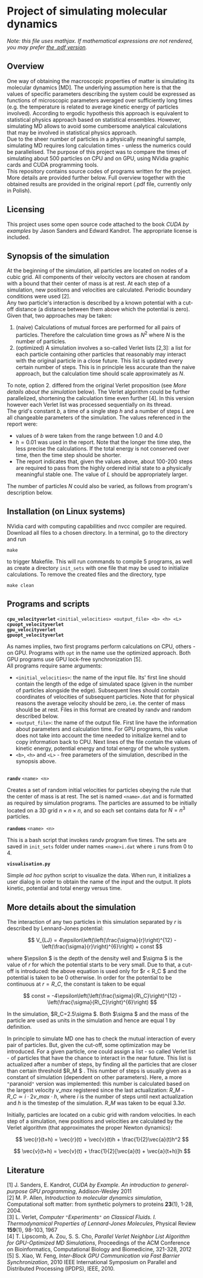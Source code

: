 # Project of simulating molecular dynamics

*Note: this file uses mathjax. If mathematical expressions are not rendered, you may prefer [the .pdf version](readme.pdf).*

## Overview

One way of obtaining the macroscopic properties of matter is simulating its molecular dynamics [MD]. The underlying assumption here is that the values of specific parameters describing the system could be expressed as functions of microscopic parameters averaged over sufficiently long times (e.g. the temperature is related to average kinetic energy of particles involved). According to ergodic hypothesis this approach is equivalent to statistical physics approach based on statistical ensembles. However, simulating MD allows to avoid some cumbersome analytical calculations that may be involved in statistical physics approach.  
Due to the sheer number of particles in a physically meaningful sample, simulating MD requires long calculation times - unless the numerics could be parallelised. The purpose of this project was to compare the times of simulating about 500 particles on CPU and on GPU, using NVidia graphic cards and CUDA programming tools.  
This repository contains source codes of programs written for the project. More details are provided further below. Full overview together with the obtained results are provided in the original report (.pdf file, currently only in Polish).

## Licensing

This project uses some open source code attached to the book *CUDA by examples* by Jason Sanders and Edward Kandrot. The appropriate license is included.

## Synopsis of the simulation

At the beginning of the simulation, all particles are located on nodes of a cubic grid. All components of their velocity vectors are chosen at random with a bound that their center of mass is at rest. At each step of a simulation, new positions and velocities are calculated. Periodic boundary conditions were used [2].  
Any two particle's interaction is described by a known potential with a cut-off distance (a distance between them above which the potential is zero). Given that, two approaches may be taken:

1. (naive) Calculations of mutual forces are performed for all pairs of particles. Therefore the calculation time grows as $N^2$ where $N$ is the number of particles.
2. (optimized) A simulation involves a so-called Verlet lists [2,3]: a list for each particle containing other particles that reasonably may interact with the original particle in a close future. This list is updated every certain number of steps. This is in principle less accurate than the naive approach, but the calculation time should scale approximately as $N$.

To note, option 2. differed from the original Verlet proposition (see *More details about the simulation* below). The Verlet algorithm could be further parallelized, shortening the calculation time even further [4]. In this version however each Verlet list was processed sequentially on its thread.  
The grid's constant $b$, a time of a single step $h$ and a number of steps $L$ are all changeable parameters of the simulation. The values referenced in the report were:  

* values of $b$ were taken from the range between 1.0 and 4.0
* $h=0.01$ was used in the report. Note that the longer the time step, the less precise the calculations. If the total energy is not conserved over time, then the time step should be shorter.
* The report indicates that, given the values above, about 100-200 steps are required to pass from the highly ordered initial state to a physically meaningful stable one. The value of $L$ should be appropriately larger.

The number of particles $N$ could also be varied, as follows from program's description below.

## Installation (on Linux systems)

NVidia card with computing capabilities and nvcc compiler are required. Download all files to a chosen directory. In a terminal, go to the directory and run  

`make`

to trigger Makefile. This will run commands to compile 5 programs, as well as create a directory `init_sets` with one file that may be used to initialize calculations. To remove the created files and the directory, type

`make clean`

## Programs and scripts

**`cpu_velocityverlet`** `<initial_velocities> <output_file> <b> <h> <L>`  
**`cpuopt_velocityverlet`**  
**`gpu_velocityverlet`**  
**`gpuopt_velocityverlet`**  
` `  
As names implies, two first programs perform calculations on CPU, others - on GPU. Programs with `opt` in the name use the optimized approach. Both GPU programs use GPU lock-free synchronization [5].  
All programs require same arguments:

- `<initial_velocities>`: the name of the input file. Its' first line should contain the length of the edge of simulated space (given in the number of particles alongside the edge). Subsequent lines should contain coordinates of velocities of subsequent particles. Note that for physical reasons the average velocity should be zero, i.e. the center of mass should be at rest. Files in this format are created by randv and random described below.
- `<output_file>`: the name of the output file. First line have the information about parameters and calculation time. For GPU programs, this value does not take into account the time needed to initialize kernel and to copy information back to CPU. Next lines of the file contain the values of kinetic energy, potential energy and total energy of the whole system.
- `<b>`, `<h>` and `<L>` - free parameters of the simulation, described in the synopsis above.  

` `  
**`randv`** `<name> <n>`  
` `  
Creates a set of random initial velocities for particles obeying the rule that the center of mass is at rest. The set is named `<name>.dat` and is formatted as required by simulation programs. The particles are assumed to be initially located on a 3D grid $n \times n \times n$, and so each set contains data for $N=n^3$ particles.  
` `  
**`randoms`** `<name> <n>`  
` `  
This is a bash script that invokes randv program five times. The sets are saved in `init_sets` folder under names `<name>i.dat` where `i` runs from 0 to 4.  
` `  
**`visualisation.py`**  
` `  
Simple *ad hoc* python script to visualize the data. When run, it initializes a user dialog in order to obtain the name of the input and the output. It plots kinetic, potential and total energy versus time.

## More details about the simulation

The interaction of any two particles in this simulation separated by $r$ is described by Lennard-Jones potential:

$$
V_{LJ} = 4\epsilon\left(\left(\frac{\sigma}{r}\right)^{12} - \left(\frac{\sigma}{r}\right)^{6}\right) + const
$$

where $\epsilon $ is the depth of the density well and $\sigma $ is the value of $r$ for which the potential starts to be very small. Due to that, a cut-off is introduced: the above equation is used only for $r < R\_C $ and the potential is taken to be 0 otherwise. In order for the potential to be continuous at $r=R\_C$, the constant is taken to be equal

$$
const = -4\epsilon\left(\left(\frac{\sigma}{R\_C}\right)^{12} - \left(\frac{\sigma}{R\_C}\right)^{6}\right)
$$

In the simulation, $R\_C=2.5\sigma $. Both $\sigma $ and the mass of the particle are used as units in the simulation and hence are equal 1 by definition.

In principle to simulate MD one has to check the mutual interaction of every pair of particles. But, given the cut-off, some optimization may be introduced. For a given particle, one could assign a list - so called Verlet list - of particles that have the chance to interact in the near future. This list is actualized after a number of steps, by finding all the particles that are closer than certain threshold $R\_M $ . This number of steps is usually given as a constant of simulation (dependent on other parameters). Here, a more `"`paranoid`"` version was implemented: this number is calculated based on the largest velocity $v\_{max}$ registered since the last actualization: $R\_M - R\_C \simeq i\cdot 2v\_{max} \cdot h$, where $i$ is the number of steps until next actualization and $h$ is the timestep of the simulation. $R\_M$ was taken to be equal $3.3\sigma$.

Initially, particles are located on a cubic grid with random velocities. In each step of a simulation, new positions and velocities are calculated by the Verlet algorithm (that approximates the proper Newton dynamics):

$$
\vec{r}(t+h) = \vec{r}(t) + \vec{v}(t)h + \frac{1}{2}\vec{a}(t)h^2
$$

$$
\vec{v}(t+h) = \vec{v}(t) + \frac{1}{2}[\vec{a}(t) + \vec{a}(t+h)]h
$$

## Literature

[1] J. Sanders, E. Kandrot, *CUDA by Example. An introduction to general-purpose GPU programming*, Addison-Wesley 2011  
[2] M. P. Allen, *Introduction to molecular dynamics simulation*, Computational soft matter: from synthetic polymers to proteins **23**(1), 1-28, 2004.  
[3] L. Verlet, *Computer `"`Experiments`"` on Classical Fluids. I. Thermodynamical Properties of Lennard-Jones Molecules*, Physical Review **159**(1), 98-103, 1967  
[4] T. Lipscomb, A. Zou, S. S. Cho, *Parallel Verlet Neighbor List Algorithm for GPU-Optimized MD Simulations*, Proceedings of the ACM Conference on Bioinformatics, Computational Biology and Biomedicine, 321-328, 2012  
[5] S. Xiao, W. Feng, *Inter-Block GPU Communication via Fast Barrier Synchronization*, 2010 IEEE International Symposium on Parallel and Distributed Processing (IPDPS), IEEE, 2010.  
